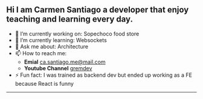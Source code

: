 
## Hi I am Carmen Santiago a developer that enjoy teaching and learning every day.

- 🔭 I’m currently working on:  Sopechoco food store
- 🌱 I’m currently learning: Websockets
- 💬 Ask me about: Architecture
- 📫 How to reach me: 
  - **Emial** ca.santiago.me@mail.com 
  - **Youtube Channel**  [gremdev](https://www.youtube.com/channel/UC1WVOiE--e2oi86nzeuQv5g)
- ⚡ Fun fact: I was trained as backend dev but ended up working as a FE because React is funny
----
